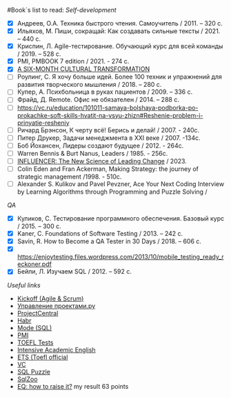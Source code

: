 #Book`s list to read:
_Self-development_
* [x] Андреев, О.А. Техника быстрого чтения. Самоучитель / 2011. – 320 с.
* [x] Ильяхов, М. Пиши, сокращай: Как создавать сильные тексты / 2021. – 440 с.
* [x] Криспин, Л. Agile-тестирование. Обучающий курс для всей команды / 2019. – 528 с.
* [x] PMI, PMBOOK 7 edition / 2021. - 274 c.
* [x] [A SIX-MONTH CULTURAL TRANSFORMATION](https://scrumorg-website-prod.s3.amazonaws.com/drupal/2020-04/Penta_April2020-2.pdf)
* [ ] Роулинг, С. Я хочу больше идей. Более 100 техник и упражнений для развития творческого мышления / 2018. – 280 с.
* [ ] Купер, А. Психбольница в руках пациентов / 2009. – 336 с.
* [ ] Фрайд, Д. Remote. Офис не обязателен / 2014. – 288 с.
* [ ] https://vc.ru/education/101011-samaya-bolshaya-podborka-po-prokachke-soft-skills-hvatit-na-vsyu-zhizn#Reshenie-problem-i-prinyatie-resheniy
* [ ] Ричард Брэнсон, К черту всё! Берись и делай! / 2007. - 240c.
* [ ]  Питер Друкер, Задачи менеджмента в XXI веке / 2007. -134с.
* [ ]  Боб Йохансен, Лидеры создают будущее / 2012. - 264c.
* [ ]  Warren Bennis & Burt Nanus, Leaders / 1985. - 256c.
* [ ]  [INFLUENCER: The New Science of Leading Change](https://cdn-3.pdfdrive.to/v1/files/470d861e-1c07-404d-a23f-971497b6c998/download?t=PPTOwaQodW5p6tKSuq2NrPthwQfaKa9g) / 2023.
* [ ]  Colin Eden and Fran Ackerman, Making Strategy: the journey of strategic management /1998. - 510c.
* [ ]  Alexander S. Kulikov and Pavel Pevzner, Ace Your Next Coding Interview by Learning Algorithms through Programming and Puzzle Solving /
  
_QA_
* [x] Куликов, С. Тестирование программного обеспечения. Базовый курс / 2015. – 300 с.
* [x] Kaner, C. Foundations of Software Testing / 2013. – 242 с.
* [x] Savin, R. How to Become a QA Tester in 30 Days / 2018. – 606 с.
* [x] https://enjoytesting.files.wordpress.com/2013/10/mobile_testing_ready_reckoner.pdf
* [x] Бейли, Л. Изучаем SQL / 2012. – 592 с.

_Useful links_
* [Kickoff (Agile & Scrum)](https://kickoff.pmi.org)
* [Управление проектами.ру](https://upravlenie-proektami.ru/)
* [ProjectCentral](https://projectcentral.medium.com/)
* [Habr](https://habr.com)
* [Mode (SQL)](https://mode.com)
* [PMI](https://www.pmi.org)
* [TOEFL Tests](https://magoosh.com)
* [Intensive Academic English](https://elc.georgetown.edu/programs/IELS/intensive-academic-english)
* [ETS (Toefl official](https://www.ets.org/toefl.html)
* [VC](https://vc.ru)
* [SQL Puzzle](https://blog.sqlauthority.com/category/sql-puzzle/)
* [SqlZoo](https://sqlzoo.net/wiki/SQL_Tutorial)
* [EQ: how to raise it?](https://www.mindtools.com/axbwm3m/how-emotionally-intelligent-are-you) my result 63 points
